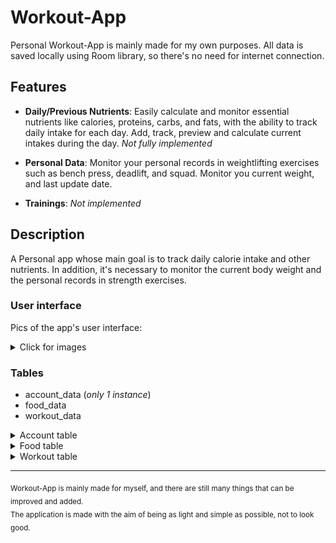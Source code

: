 # Workout-App

Personal Workout-App is mainly made for my own purposes.
All data is saved locally using Room library, so there's no need for internet connection.

## Features

- **Daily/Previous Nutrients**: Easily calculate and monitor essential nutrients like calories, proteins, carbs, and fats, with the ability to track daily intake for each day. Add, track, preview and calculate current intakes during the day. *Not fully implemented*

- **Personal Data**: Monitor your personal records in weightlifting exercises such as bench press, deadlift, and squad. Monitor you current weight, and last update date.

- **Trainings**: *Not implemented*

## Description

A Personal app whose main goal is to track daily calorie intake and other nutrients. In addition, it's necessary to monitor the current body weight and the personal records in strength exercises.



### User interface

Pics of the app's user interface:

<details>
<summary>Click for images</summary>
<img src = "./images/SplashScreen.png" width = 180>
<img src = "./images/Home.png" width = 180>
<img src = "./images/Nutrients.png" width = 180>
<img src = "./images/AddNutrients.png" width = 180>
<img src = "./images/NutrientsInfo.png" width = 180>
<img src = "./images/AddAccount.png" width = 180>
<img src = "./images/Account.png" width = 180>
<img src = "./images/History.png" width = 180>
<img src = "./images/Workout.png" width = 180>
<img src = "./images/WorkoutAdd.png" width = 180>
<img src = "./images/WorkoutUpdate.png" width = 180>
</details>

### Tables

- account_data (_only 1 instance_)
- food_data
- workout_data

<details>
<summary>Account table</summary>

| id | name     | calories | proteins | carbs | fats | max_bench_kg | max_bench_reps | max_deadlift_kg | max_deadlift_reps | max_squad_kg | max_squad_reps | current_weight | account_date |
|----|----------|----------|----------|-------|------|--------------|----------------|-----------------|-------------------|--------------|----------------|----------------|--------------|
| 1  | John Doe | 3000     | 150      | 300   | 80   | 90           | 2              | 120             | 4                 | 150          | 5              | 85             | 26/03/2025   |

</details>

<details>
<summary>Food table</summary>

| number | title     | calories | proteins | carbs | fats | date        |
|--------|-----------|----------|----------|-------|------|-------------|
| 56     | Milk 300  | 150      | 15       | 5     | 8    | 26/03/2025  |
| 57     | Bread 200 | 250      | 10       | 50    | 4    | 26/03/2025  |

</details>

<details>
<summary>Workout table</summary>

| number | day             | muscle           | workout_title | createdAt   |
|--------|-----------------|------------------|---------------|-------------|
| 1      | monday          | chest/triceps    | push          | 30/03/2025  |
| 2      | tuesday         | /                | rest          | 30/03/2025  |    
| 3      | saturday/sunday | swimming/running | condition     | 20/03/2025  |

</details>

<hr/>

<sub>
Workout-App is mainly made for myself, and there are still many things that can be improved and added.
<br/>
The application is made with the aim of being as light and simple as possible, not to look good.
</sub>